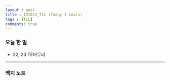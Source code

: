 ```yaml
---
layout : post
title : 191023_TIL (Today I Learn)
tags : [TIL]
comments: true
---
```

### 오늘 한 일
- 22, 23 TE마무리 

---
### 백지 노트
